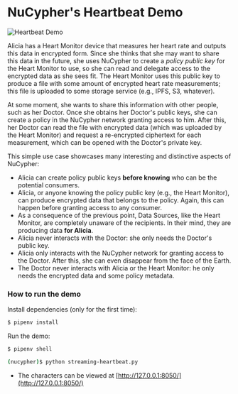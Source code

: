 # NuCypher's Heartbeat Demo

![Heartbeat Demo](https://user-images.githubusercontent.com/2564234/49080419-dda35680-f243-11e8-90d7-6f649d80e03d.png)

Alicia has a Heart Monitor device that measures her heart rate and outputs this data in encrypted form. Since she thinks that she may want to share this data in the future, she uses NuCypher to create a _policy public key_ for the Heart Monitor to use, so she can read and delegate access to the encrypted data as she sees fit. The Heart Monitor uses this public key to produce a file with some amount of encrypted heart rate measurements; this file is uploaded to some storage service (e.g., IPFS, S3, whatever). 

At some moment, she wants to share this information with other people, such as her Doctor. Once she obtains her Doctor's public keys, she can create a policy in the NuCypher network granting access to him. After this, her Doctor can read the file with encrypted data (which was uploaded by the Heart Monitor) and request a re-encrypted ciphertext for each measurement, which can be opened with the Doctor's private key.

This simple use case showcases many interesting and distinctive aspects of NuCypher:
  - Alicia can create policy public keys **before knowing** who can be the potential consumers.
  - Alicia, or anyone knowing the policy public key (e.g., the Heart Monitor), can produce encrypted data that belongs to the policy. Again, this can happen before granting access to any consumer.
  - As a consequence of the previous point, Data Sources, like the Heart Monitor, are completely unaware of the recipients. In their mind, they are producing data **for Alicia**.
  - Alicia never interacts with the Doctor: she only needs the Doctor's public key.
  - Alicia only interacts with the NuCypher network for granting access to the Doctor. After this, she can even disappear from the face of the Earth.
  - The Doctor never interacts with Alicia or the Heart Monitor: he only needs the encrypted data and some policy metadata.

### How to run the demo
Install dependencies (only for the first time):
```sh
$ pipenv install
```

Run the demo:
```sh
$ pipenv shell

(nucypher)$ python streaming-heartbeat.py
```

* The characters can be viewed at [http://127.0.0.1:8050/](http://127.0.0.1:8050/)
